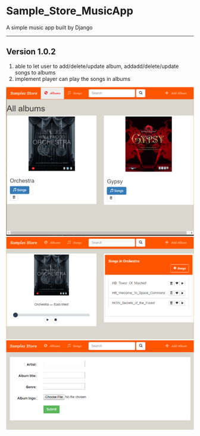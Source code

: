 # Sample_Store_MusicApp
A simple music app built by Django

-----------------------------------
## Version 1.0.2
1. able to let user to add/delete/update album, addadd/delete/update songs to albums
2. implement player can play the songs in albums

![main](https://github.com/aiboli/Sample_Store_MusicApp/blob/master/screenshot/1.PNG)
![albums](https://github.com/aiboli/Sample_Store_MusicApp/blob/master/screenshot/2.PNG)
![add-album](https://github.com/aiboli/Sample_Store_MusicApp/blob/master/screenshot/3.PNG)
